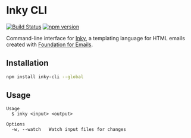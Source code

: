 # Inky CLI

[![Build Status](https://travis-ci.org/zurb/inky-cli.svg?branch=master)](https://travis-ci.org/zurb/inky-cli) [![npm version](https://badge.fury.io/js/inky.svg)](https://badge.fury.io/js/inky-cli)

Command-line interface for [Inky](https://github.com/zurb/inky), a templating language for HTML emails created with [Foundation for Emails](http://foundation.zurb.com/emails).

## Installation

```bash
npm install inky-cli --global
```

## Usage

```
Usage
  $ inky <input> <output>

Options
  -w, --watch   Watch input files for changes
```
